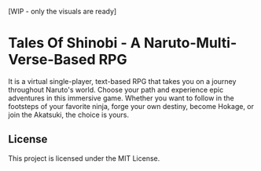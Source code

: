 [WIP - only the visuals are ready]
# Tales Of Shinobi - A Naruto-Multi-Verse-Based RPG 

It is a virtual single-player, text-based RPG that takes you on a journey throughout Naruto's world. Choose your path and experience epic adventures in this immersive game. Whether you want to follow in the footsteps of your favorite ninja, forge your own destiny, become Hokage, or join the Akatsuki, the choice is yours.

## License
This project is licensed under the MIT License.
